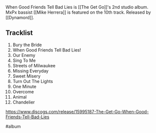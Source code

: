 When Good Friends Tell Bad Lies is [[The Get Go]]'s 2nd studio album. MxPx bassist [[Mike Herrera]] is featured on the 10th track.
Released by [[Dynamord]].
## Tracklist
1. Bury the Bride
2. When Good Friends Tell Bad Lies!
3. Our Enemy
4. Sing To Me
5. Streets of Milwaukee
6. Missing Everyday
7. Sweet Misery
8. Turn Out The Lights
9. One Minute
10. Overcome
11. Animal
12. Chandelier

https://www.discogs.com/release/15995187-The-Get-Go-When-Good-Friends-Tell-Bad-Lies

#album 